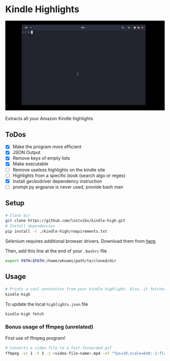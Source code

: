 # Kindle Highlights

![Showcase: How it works!](showcase.gif)

Extracts all your Amazon Kindle highlights

## ToDos

- [x] Make the program more efficient
- [x] JSON Output
- [x] Remove keys of empty lists
- [x] Make executable
- [ ] Remove useless highlights on the kindle site
- [ ] Highlights from a specific book (search algo or regex)
- [x] Install geckodriver dependency instruction
- [ ] prompt.py argparse is never used, provide bash man

## Setup

```bash
# Clone dir
git clone https://github.com/lostvikx/kindle-high.git
# Install dependencies
pip install -r ./kindle-high/requirements.txt
```

Selenium requires additional browser drivers. Download them from [here](https://www.selenium.dev/documentation/webdriver/getting_started/install_drivers/).

Then, add this line at the end of your `.bashrc` file

```bash
export PATH=$PATH:/home/whoami/path/to/cloned/dir
```

## Usage

```bash
# Prints a cool annotation from your kindle highlight. Also, it fetches the highlights if they aren't present locally.
kindle-high
```

To update the local `highlights.json` file

```bash
kindle-high fetch
```

### Bonus usage of ffmpeg (unrelated)

First use of ffmpeg program!

```bash
# Converts a video file to a fast-forwarded gif
ffmpeg -ss 1 -t 3 -i <video-file-name>.mp4 -vf "fps=10,scale=640:-1:flags=lanczos,split[s0][s1];[s0]palettegen[p];[s1][p]paletteuse" -loop 0 showcase.gif
```
